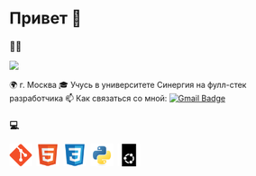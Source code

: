 # Привет 👋
 
### :man_technologist:

<img src="https://media.giphy.com/media/WUlplcMpOCEmTGBtBW/giphy.gif" width="30px"><br>

:earth_africa: г. Москва
:mortar_board: Учусь в университете Синергия на фулл-стек разработчика
:mailbox: Как связаться со мной: [![Gmail Badge](https://img.shields.io/badge/-Gmail-red?style=flat&logo=Gmail&logoColor=white)](mailto:sergeybychkow12@gmail.com)

### 💻

<div>
  <img src="https://github.com/devicons/devicon/blob/master/icons/git/git-original.svg" title="git" alt="git" width="40" height="40"/>&nbsp
  <img src="https://github.com/devicons/devicon/blob/master/icons/html5/html5-original.svg" title="html5" alt="html5" width="40" height="40"/>&nbsp
  <img src="https://github.com/devicons/devicon/blob/master/icons/css3/css3-original.svg" title="css" alt="css" width="40" height="40"/>&nbsp
  <img src="https://github.com/devicons/devicon/blob/master/icons/python/python-original.svg" title="python" alt="python" width="40" height="40"/>&nbsp
  <img src="https://github.com/devicons/devicon/blob/master/icons/ubuntu/ubuntu-plain.svg" title="ubuntu" alt="ubuntu" width="40" height="40"/>&nbsp
</div>
